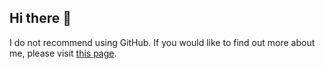 ## Hi there 👋

I do not recommend using GitHub. If you would like to find out more about me, please visit [this page](https://cs137.codeberg.page/about/).
